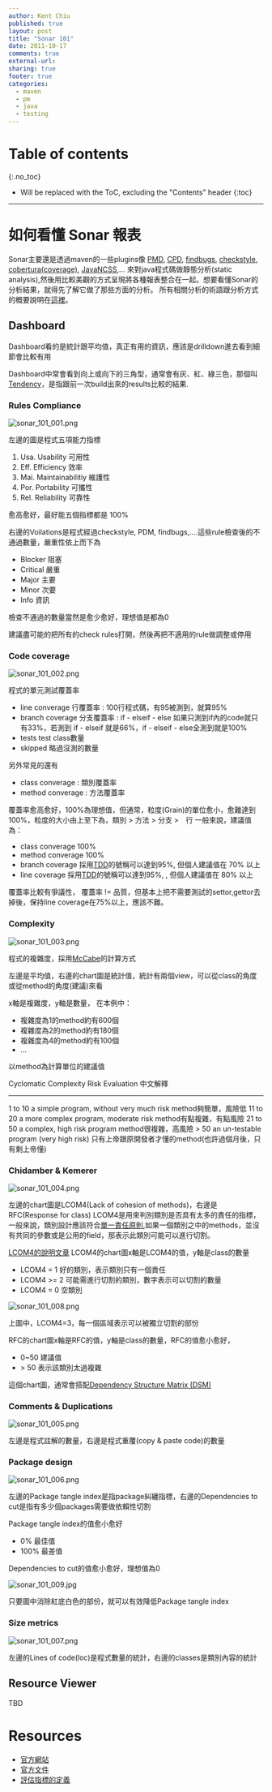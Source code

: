 ```yaml
---
author: Kent Chiu
published: true
layout: post
title: "Sonar 101"
date: 2011-10-17
comments: true
external-url:
sharing: true
footer: true
categories:
  - maven
  - pm
  - java
  - testing
---
```


# Table of contents
{:.no_toc}

* Will be replaced with the ToC, excluding the "Contents" header
{:toc}

----------------------------------------------------------------



如何看懂 Sonar 報表
===================

Sonar主要還是透過maven的一些plugins像
[PMD](http://maven.apache.org/plugins/maven-pmd-plugin/ "http://maven.apache.org/plugins/maven-pmd-plugin/"),
[CPD](http://maven.apache.org/plugins/maven-pmd-plugin/ "http://maven.apache.org/plugins/maven-pmd-plugin/"),
[findbugs](http://mojo.codehaus.org/findbugs-maven-plugin/ "http://mojo.codehaus.org/findbugs-maven-plugin/"),
[checkstyle](http://maven.apache.org/plugins/maven-checkstyle-plugin/ "http://maven.apache.org/plugins/maven-checkstyle-plugin/"),
[cobertura(coverage)](http://mojo.codehaus.org/cobertura-maven-plugin/ "http://mojo.codehaus.org/cobertura-maven-plugin/"),
[JavaNCSS](http://mojo.codehaus.org/javancss-maven-plugin/ "http://mojo.codehaus.org/javancss-maven-plugin/"),…
來對java程式碼做靜態分析(static
analysis),然後用比較美觀的方式呈現將各種報表整合在一起。想要看懂Sonar的分析結果，就得先了解它做了那些方面的分析。
所有相關分析的術語跟分析方式的概要說明在[這裡](http://docs.codehaus.org/display/SONAR/Metric+definitions "http://docs.codehaus.org/display/SONAR/Metric+definitions")。

Dashboard
---------

Dashboard看的是統計跟平均值，真正有用的資訊，應該是drilldown進去看到細節會比較有用

Dashboard中常會看到向上或向下的三角型，通常會有灰、紅、綠三色，那個叫[Tendency](http://docs.codehaus.org/display/SONAR/Tendencies "http://docs.codehaus.org/display/SONAR/Tendencies")，是指跟前一次build出來的results比較的結果.

### Rules Compliance

![sonar_101_001.png][sonar_101_001.png]

左邊的圖是程式五項能力指標

1.  Usa. Usability 可用性
2.  Eff. Efficiency 效率
3.  Mai. Maintainabilitiy 維護性
4.  Por. Portability 可攜性
5.  Rel. Reliability 可靠性

愈高愈好，最好能五個指標都是 100%

右邊的Voilations是程式經過checkstyle, PDM,
findbugs,….這些rule檢查後的不通過數量，嚴重性依上而下為

-   Blocker 阻塞
-   Critical 嚴重
-   Major 主要
-   Minor 次要
-   Info 資訊

檢查不通過的數量當然是愈少愈好，理想值是都為0

建議盡可能的把所有的check rules打開，然後再把不適用的rule做調整或停用

### Code coverage

![sonar_101_002.png][sonar_101_002.png]

程式的單元測試覆蓋率

-   line converage 行覆蓋率 : 100行程式碼，有95被測到，就算95%
-   branch coverage 分支覆蓋率 : if - elseif - else
    如果只測到if內的code就只有33%，若測到 if - elseif 就是66%，if -
    elseif - else全測到就是100%
-   tests test class數量
-   skipped 略過沒測的數量

另外常見的還有

-   class converage : 類別覆蓋率
-   method converage : 方法覆蓋率

覆蓋率愈高愈好，100%為理想值，但通常，粒度(Grain)的單位愈小，愈難達到100%，粒度的大小由上至下為，類別
\> 方法 \> 分支 \>　行 一般來說，建議值為：

-   class converage 100%
-   method converage 100%
-   branch coverage
    採用[TDD](http://en.wikipedia.org/wiki/Test-driven_development "http://en.wikipedia.org/wiki/Test-driven_development")的號稱可以達到95%,
    但個人建議值在 70% 以上
-   line coverage
    採用[TDD](http://en.wikipedia.org/wiki/Test-driven_development "http://en.wikipedia.org/wiki/Test-driven_development")的號稱可以達到95%,
    , 但個人建議值在 80% 以上

覆蓋率比較有爭議性， 覆蓋率 !=
品質，但基本上把不需要測試的settor,gettor去掉後，保持line
coverage在75%以上，應該不難。

### Complexity

![sonar_101_003.png][sonar_101_003.png]

程式的複雜度，採用[McCabe](http://en.wikipedia.org/wiki/Cyclomatic_complexity "http://en.wikipedia.org/wiki/Cyclomatic_complexity")的計算方式

左邊是平均值，右邊的chart圖是統計值，統計有兩個view，可以從class的角度或從method的角度(建議)來看

x軸是複雜度，y軸是數量， 在本例中：

-   複雜度為1的method約有600個
-   複雜度為2的method約有180個
-   複雜度為4的method約有100個
-   …

以method為計算單位的建議值

  Cyclomatic Complexity   Risk Evaluation                            中文解釋
  ----------------------- ------------------------------------------ ------------------------------------------------------------
  1 to 10                 a simple program, without very much risk   method夠簡單，風險低
  11 to 20                a more complex program, moderate risk      method有點複雜，有點風險
  21 to 50                a complex, high risk program               method很複雜，高風險
  \> 50                   an un-testable program (very high risk)    只有上帝跟原開發者才懂的method(也許過個月後，只有剩上帝懂)

### Chidamber & Kemerer

![sonar_101_004.png][sonar_101_004.png]

左邊的chart圖是LCOM4(Lack of cohesion of methods)，右邊是RFC(Response
for class)
LCOM4是用來判別類別是否具有太多的責任的指標，一般來說，類別設計應該符合[單一責任原則](http://wiki.kent-chiu.com/doku.php?id=prog:ood_5_principles#srp "prog:ood_5_principles"),如果一個類別之中的methods，並沒有共同的參數或是公用的field，那表示此類別可能可以進行切割。

[LCOM4的說明文章](http://www.sonarsource.org/clean-up-design-at-class-level-with-sonar/ "http://www.sonarsource.org/clean-up-design-at-class-level-with-sonar/")
LCOM4的chart圖x軸是LCOM4的值，y軸是class的數量

-   LCOM4 = 1 好的類別，表示類別只有一個責任
-   LCOM4 \>= 2 可能需進行切割的類別，數字表示可以切割的數量
-   LCOM4 = 0 空類別

![sonar_101_008.png][sonar_101_008.png]

上圖中，LCOM4=3，每一個區域表示可以被獨立切割的部份

RFC的chart圖x軸是RFC的值，y軸是class的數量，RFC的值愈小愈好，

-   0\~50 建議值
-   \> 50 表示該類別太過複雜

這個chart圖，通常會搭配[Dependency Structure Matrix
(DSM)](http://docs.codehaus.org/display/SONAR/Dependency+Structure+Matrix "http://docs.codehaus.org/display/SONAR/Dependency+Structure+Matrix")

### Comments & Duplications

![sonar_101_005.png][sonar_101_005.png]

左邊是程式註解的數量，右邊是程式重覆(copy & paste code)的數量

### Package design

![sonar_101_006.png][sonar_101_006.png]

左邊的Package tangle index是指package糾纏指標，右邊的Dependencies to
cut是指有多少個packages需要做依賴性切割

Package tangle index的值愈小愈好

-   0% 最佳值
-   100% 最差值

Dependencies to cut的值愈小愈好，理想值為0

![sonar_101_009.jpg][]

只要圖中消除紅底白色的部份，就可以有效降低Package tangle index

### Size metrics

![sonar_101_007.png][sonar_101_007.png]

左邊的Lines of code(loc)是程式數量的統計，右邊的classes是類別內容的統計

Resource Viewer
---------------

TBD

Resources
=========

-   [官方網站](http://www.sonarsource.org/ "http://www.sonarsource.org/")
-   [官方文件](http://docs.codehaus.org/display/SONAR/Use+Sonar "http://docs.codehaus.org/display/SONAR/Use+Sonar")
-   [評估指標的定義](http://docs.codehaus.org/display/SONAR/Metric+definitions "http://docs.codehaus.org/display/SONAR/Metric+definitions")





[sonar_101_001.png]: http://blog.kent-chiu.com/images/2011-10-17/sonar_101_001.png
[sonar_101_002.png]: http://blog.kent-chiu.com/images/2011-10-17/sonar_101_002.png
[sonar_101_003.png]: http://blog.kent-chiu.com/images/2011-10-17/sonar_101_003.png
[sonar_101_004.png]: http://blog.kent-chiu.com/images/2011-10-17/sonar_101_004.png
[sonar_101_008.png]: http://blog.kent-chiu.com/images/2011-10-17/sonar_101_008.png
[sonar_101_005.png]: http://blog.kent-chiu.com/images/2011-10-17/sonar_101_005.png
[sonar_101_006.png]: http://blog.kent-chiu.com/images/2011-10-17/sonar_101_006.png
[sonar_101_009.jpg]: http://blog.kent-chiu.com/images/2011-10-17/sonar_101_009.jpg
[sonar_101_007.png]: http://blog.kent-chiu.com/images/2011-10-17/sonar_101_007.png

